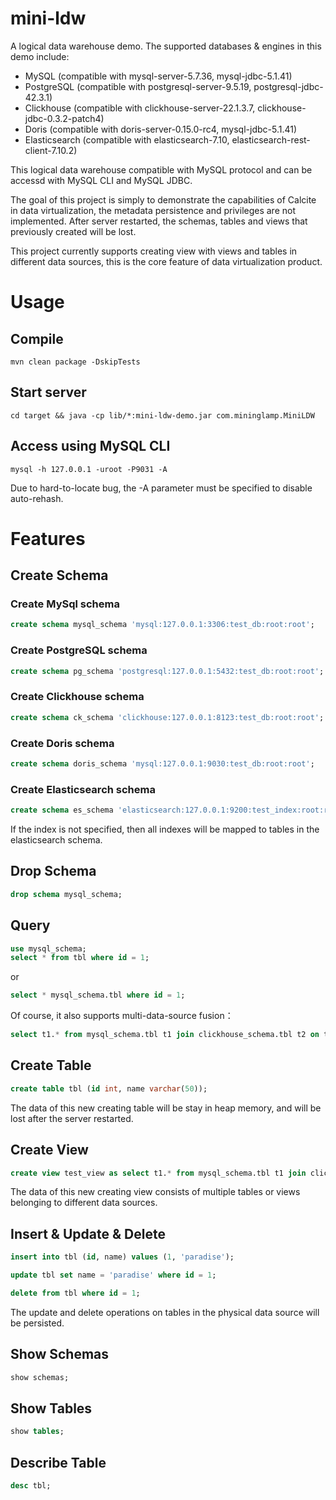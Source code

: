 # mini-ldw

A logical data warehouse demo. 
The supported databases & engines in this demo include:
* MySQL (compatible with mysql-server-5.7.36, mysql-jdbc-5.1.41)
* PostgreSQL (compatible with postgresql-server-9.5.19, postgresql-jdbc-42.3.1)
* Clickhouse (compatible with clickhouse-server-22.1.3.7, clickhouse-jdbc-0.3.2-patch4)
* Doris (compatible with doris-server-0.15.0-rc4, mysql-jdbc-5.1.41)
* Elasticsearch (compatible with elasticsearch-7.10, elasticsearch-rest-client-7.10.2)

This logical data warehouse compatible with MySQL protocol and can be accessd with MySQL CLI and MySQL JDBC.

The goal of this project is simply to demonstrate the capabilities of Calcite in data virtualization, the metadata persistence and privileges are not implemented. After server restarted, the schemas, tables and views that previously created will be lost.

This project currently supports creating view with views and tables in different data sources, this is the core feature of data virtualization product.

# Usage

## Compile

```
mvn clean package -DskipTests
```

## Start server

```
cd target && java -cp lib/*:mini-ldw-demo.jar com.mininglamp.MiniLDW
```

## Access using MySQL CLI

```
mysql -h 127.0.0.1 -uroot -P9031 -A
```
Due to hard-to-locate bug, the -A parameter must be specified to disable auto-rehash.

# Features

## Create Schema

### Create MySql schema

``` sql
create schema mysql_schema 'mysql:127.0.0.1:3306:test_db:root:root';
```

### Create PostgreSQL schema

``` sql
create schema pg_schema 'postgresql:127.0.0.1:5432:test_db:root:root';
```

### Create Clickhouse schema

``` sql
create schema ck_schema 'clickhouse:127.0.0.1:8123:test_db:root:root';
```

### Create Doris schema

``` sql
create schema doris_schema 'mysql:127.0.0.1:9030:test_db:root:root';
```

### Create Elasticsearch schema

``` sql
create schema es_schema 'elasticsearch:127.0.0.1:9200:test_index:root:root';
```

If the index is not specified, then all indexes will be mapped to tables in the elasticsearch schema.

## Drop Schema

``` sql
drop schema mysql_schema;
```

## Query

``` sql
use mysql_schema;
select * from tbl where id = 1;
```

or

``` sql
select * mysql_schema.tbl where id = 1;
```

Of course, it also supports multi-data-source fusion：

``` sql
select t1.* from mysql_schema.tbl t1 join clickhouse_schema.tbl t2 on t1.object_id = t2.id where t2.name in (’happy‘, 'Chinese', 'new', 'year');
```

## Create Table

``` sql
create table tbl (id int, name varchar(50));
```

The data of this new creating table will be stay in heap memory, and will be lost after the server restarted.

## Create View

``` sql
create view test_view as select t1.* from mysql_schema.tbl t1 join clickhouse_schema.tbl t2 on t1.object_id = t2.id;
```

The data of this new creating view consists of multiple tables or views belonging to different data sources.


## Insert & Update & Delete

``` sql
insert into tbl (id, name) values (1, 'paradise');
```

``` sql
update tbl set name = 'paradise' where id = 1;
```

``` sql
delete from tbl where id = 1;
```

The update and delete operations on tables in the physical data source will be persisted.

## Show Schemas

``` sql
show schemas;
```

## Show Tables

``` sql
show tables;
```

## Describe Table

``` sql
desc tbl;
```
